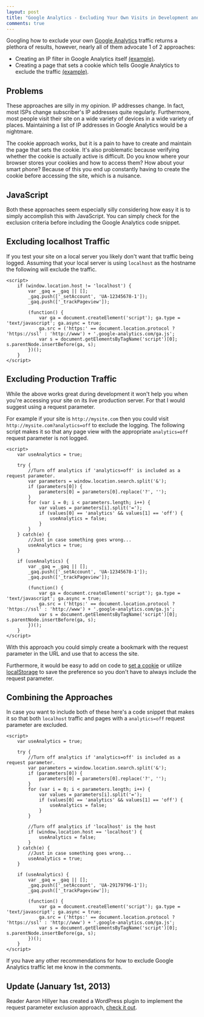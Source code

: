 ```yaml
---
layout: post
title: "Google Analytics - Excluding Your Own Visits in Development and Production"
comments: true
---
```


Googling how to exclude your own [Google Analytics](http://www.google.com/analytics/) traffic returns a plethora of results, however, nearly all of them advocate 1 of 2 approaches:

* Creating an IP filter in Google Analytics itself [(example)](http://support.google.com/analytics/bin/answer.py?hl=en&answer=1034840&rd=1).
* Creating a page that sets a cookie which tells Google Analytics to exclude the traffic [(example)](http://webmasters.stackexchange.com/questions/15552/how-do-you-exclude-yourself-from-google-analytics-on-your-website-using-cookies).

## Problems

These approaches are silly in my opinion.  IP addresses change.  In fact, most ISPs change subscriber's IP addresses quite regularly.  Furthermore, most people visit their site on a wide variety of devices in a wide variety of places.  Maintaining a list of IP addresses in Google Analytics would be a nightmare.

The cookie approach works, but it is a pain to have to create and maintain the page that sets the cookie.  It's also problematic because verifying whether the cookie is actually active is difficult.  Do you know where your browser stores your cookies and how to access them?  How about your smart phone?  Because of this you end up constantly having to create the cookie before accessing the site, which is a nuisance.

## JavaScript

Both these approaches seem especially silly considering how easy it is to simply accomplish this with JavaScript.  You can simply check for the exclusion criteria before including the Google Analytics code snippet.

<!--more-->

## Excluding localhost Traffic

If you test your site on a local server you likely don't want that traffic being logged.  Assuming that your local server is using `localhost` as the hostname the following will exclude the traffic.

<pre class="language-javascript"><code class="language-javascript">&lt;script&gt;
    if (window.location.host != 'localhost') {
        var _gaq = _gaq || [];
        _gaq.push(['_setAccount', 'UA-12345678-1']);
        _gaq.push(['_trackPageview']);

        (function() {
            var ga = document.createElement('script'); ga.type = 'text/javascript'; ga.async = true;
            ga.src = ('https:' == document.location.protocol ? 'https://ssl' : 'http://www') + '.google-analytics.com/ga.js';
            var s = document.getElementsByTagName('script')[0]; s.parentNode.insertBefore(ga, s);
        })();
    }
&lt;/script&gt;
</code></pre>

## Excluding Production Traffic

While the above works great during development it won't help you when you're accessing your site on its live production server.  For that I would suggest using a request parameter.

For example if your site is `http://mysite.com` then you could visit `http://mysite.com?analytics=off` to exclude the logging.  The following script makes it so that any page view with the appropriate `analytics=off` request parameter is not logged.

<pre class="language-markup line-numbers"><code class="language-markup">&lt;script&gt;
    var useAnalytics = true;

    try {
        //Turn off analytics if 'analytics=off' is included as a request parameter.
        var parameters = window.location.search.split('&');
        if (parameters[0]) {
            parameters[0] = parameters[0].replace('?', '');
        }
        for (var i = 0; i &lt; parameters.length; i++) {
            var values = parameters[i].split('=');
            if (values[0] == 'analytics' && values[1] == 'off') {
                useAnalytics = false;
            }
        }
    } catch(e) {
        //Just in case something goes wrong...
        useAnalytics = true;
    }

    if (useAnalytics) {
        var _gaq = _gaq || [];
        _gaq.push(['_setAccount', 'UA-12345678-1']);
        _gaq.push(['_trackPageview']);

        (function() {
            var ga = document.createElement('script'); ga.type = 'text/javascript'; ga.async = true;
            ga.src = ('https:' == document.location.protocol ? 'https://ssl' : 'http://www') + '.google-analytics.com/ga.js';
            var s = document.getElementsByTagName('script')[0]; s.parentNode.insertBefore(ga, s);
        })();
    }
&lt;/script&gt;
</code></pre>

With this approach you could simply create a bookmark with the request parameter in the URL and use that to access the site.

Furthermore, it would be easy to add on code to [set a cookie](https://developer.mozilla.org/en-US/docs/DOM/document.cookie) or utilize [localStorage](https://developer.mozilla.org/en-US/docs/DOM/Storage#localStorage) to save the preference so you don't have to always include the request parameter.

## Combining the Approaches

In case you want to include both of these here's a code snippet that makes it so that both `localhost` traffic and pages with a `analytics=off` request parameter are excluded.

<pre class="language-markup line-numbers"><code class="language-markup">&lt;script&gt;
    var useAnalytics = true;

    try {
        //Turn off analytics if 'analytics=off' is included as a request parameter.
        var parameters = window.location.search.split('&');
        if (parameters[0]) {
            parameters[0] = parameters[0].replace('?', '');
        }
        for (var i = 0; i &lt; parameters.length; i++) {
            var values = parameters[i].split('=');
            if (values[0] == 'analytics' && values[1] == 'off') {
                useAnalytics = false;
            }
        }

        //Turn off analytics if 'localhost' is the host
        if (window.location.host == 'localhost') {
            useAnalytics = false;
        }
    } catch(e) {
        //Just in case something goes wrong...
        useAnalytics = true;
    }

    if (useAnalytics) {
        var _gaq = _gaq || [];
        _gaq.push(['_setAccount', 'UA-29179796-1']);
        _gaq.push(['_trackPageview']);

        (function() {
            var ga = document.createElement('script'); ga.type = 'text/javascript'; ga.async = true;
            ga.src = ('https:' == document.location.protocol ? 'https://ssl' : 'http://www') + '.google-analytics.com/ga.js';
            var s = document.getElementsByTagName('script')[0]; s.parentNode.insertBefore(ga, s);
        })();
    }
&lt;/script&gt;
</code></pre>

If you have any other recommendations for how to exclude Google Analytics traffic let me know in the comments.

## Update (January 1st, 2013)

Reader Aaron Hillyer has created a WordPress plugin to implement the request parameter exclusion approach, [check it out](http://socialmediabar.com/enhanced-google-analytics-tracking).
